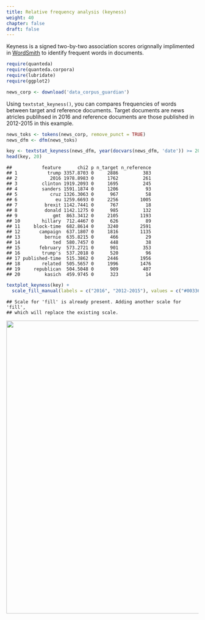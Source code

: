 ```yaml
---
title: Relative frequency analysis (keyness)
weight: 40
chapter: false
draft: false
---
```


Keyness is a signed two-by-two association scores orignnally implimented in [WordSmith](http://www.lexically.net/wordsmith/) to identify frequent words in documents.


```r
require(quanteda)
require(quanteda.corpora)
require(lubridate)
require(ggplot2)
```



```r
news_corp <- download('data_corpus_guardian')
```



Using `textstat_keyness()`, you can compares frequencies of words between target and reference documents. Target documents are news atricles publihsed in 2016 and reference documents are those published in 2012-2015 in this example.


```r
news_toks <- tokens(news_corp, remove_punct = TRUE) 
news_dfm <- dfm(news_toks)

key <- textstat_keyness(news_dfm, year(docvars(news_dfm, 'date')) >= 2016)
head(key, 20)
```

```
##           feature      chi2 p n_target n_reference
## 1           trump 3357.8703 0     2886         383
## 2            2016 1978.8983 0     1762         261
## 3         clinton 1919.2093 0     1695         245
## 4         sanders 1591.1874 0     1206          93
## 5            cruz 1326.3063 0      967          58
## 6              eu 1259.6693 0     2256        1005
## 7          brexit 1142.7441 0      767          18
## 8          donald 1142.1275 0      985         132
## 9             gmt  863.3412 0     2105        1193
## 10        hillary  712.4467 0      626          89
## 11     block-time  682.8614 0     3240        2591
## 12       campaign  637.1807 0     1816        1135
## 13         bernie  635.8215 0      466          29
## 14            ted  580.7457 0      448          38
## 15       february  573.2721 0      901         353
## 16        trump's  537.2018 0      520          96
## 17 published-time  515.3862 0     2446        1956
## 18        related  505.5657 0     1996        1476
## 19     republican  504.5048 0      909         407
## 20         kasich  459.9745 0      323          14
```

```r
textplot_keyness(key) + 
  scale_fill_manual(labels = c("2016", "2012-2015"), values = c("#003366", "#CC3333"))
```

```
## Scale for 'fill' is already present. Adding another scale for 'fill',
## which will replace the existing scale.
```

<img src="/statistical-analysis/keyness_files/figure-html/unnamed-chunk-4-1.svg" width="768" />


